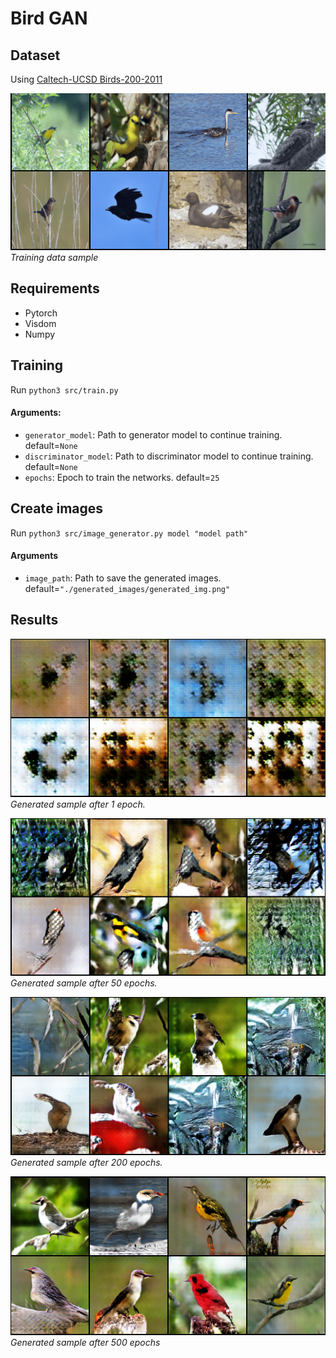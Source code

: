 # Bird GAN

## Dataset
Using [Caltech-UCSD Birds-200-2011](http://www.vision.caltech.edu/visipedia/CUB-200-2011.html)

![](images/real_samples.png)  
*Training data sample*

## Requirements
- Pytorch
- Visdom
- Numpy

## Training
Run `python3 src/train.py`  
#### Arguments:
- `generator_model`: Path to generator model to continue training. default=`None`
- `discriminator_model`: Path to discriminator model to continue training. default=`None`
- `epochs`: Epoch to train the networks. default=`25`

## Create images
Run `python3 src/image_generator.py model "model path"`  
#### Arguments
- `image_path`: Path to save the generated images. default=`"./generated_images/generated_img.png"`

## Results
![](images/fake_samples_001.png)  
*Generated sample after 1 epoch.*

![](images/fake_samples_050.png)  
*Generated sample after 50 epochs.*

![](images/fake_samples_200.png)  
*Generated sample after 200 epochs.*

![](images/fake_birds.png)  
*Generated sample after 500 epochs*